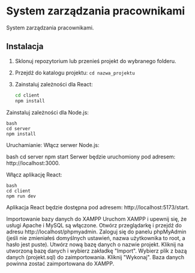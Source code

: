 # System zarządzania pracownikami

System zarządzania pracownikami.

## Instalacja

1. Sklonuj repozytorium lub przenieś projekt do wybranego folderu.
2. Przejdź do katalogu projektu: `cd nazwa_projektu`
3. Zainstaluj zależności dla React:

   ```bash
   cd client
   npm install

Zainstaluj zależności dla Node.js:

    bash
    cd server
    npm install
Uruchamianie:
Włącz serwer Node.js:

bash
    cd server
    npm start
Serwer będzie uruchomiony pod adresem: http://localhost:3000.

Włącz aplikację React:

    bash
    cd client
    npm run dev

Aplikacja React będzie dostępna pod adresem: http://localhost:5173/start.
   
Importowanie bazy danych do XAMPP
Uruchom XAMPP i upewnij się, że usługi Apache i MySQL są włączone.
Otwórz przeglądarkę i przejdź do adresu http://localhost/phpmyadmin.
Zaloguj się do panelu phpMyAdmin (jeśli nie zmieniałeś domyślnych ustawień, nazwa użytkownika to root, a hasło jest puste).
Utwórz nową bazę danych o nazwie projekt.
Kliknij na utworzoną bazę danych i wybierz zakładkę "Import".
Wybierz plik z bazą danych (projekt.sql) do zaimportowania.
Kliknij "Wykonaj".
Baza danych powinna zostać zaimportowana do XAMPP.

